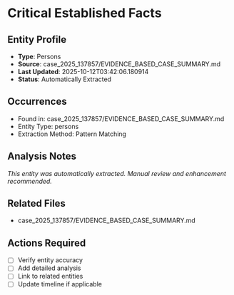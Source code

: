 # Critical Established Facts

## Entity Profile
- **Type**: Persons
- **Source**: case_2025_137857/EVIDENCE_BASED_CASE_SUMMARY.md
- **Last Updated**: 2025-10-12T03:42:06.180914
- **Status**: Automatically Extracted

## Occurrences
- Found in: case_2025_137857/EVIDENCE_BASED_CASE_SUMMARY.md
- Entity Type: persons
- Extraction Method: Pattern Matching

## Analysis Notes
*This entity was automatically extracted. Manual review and enhancement recommended.*

## Related Files
- case_2025_137857/EVIDENCE_BASED_CASE_SUMMARY.md

## Actions Required
- [ ] Verify entity accuracy
- [ ] Add detailed analysis
- [ ] Link to related entities
- [ ] Update timeline if applicable
